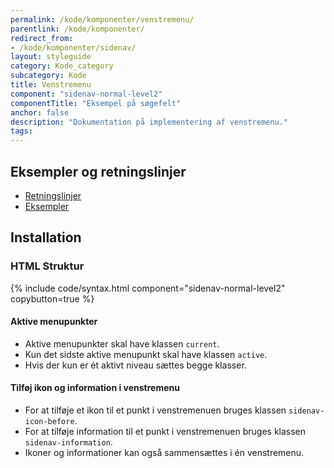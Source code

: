 ```yaml
---
permalink: /kode/komponenter/venstremenu/
parentlink: /kode/komponenter/
redirect_from:
- /kode/komponenter/sidenav/
layout: styleguide
category: Kode_category
subcategory: Kode
title: Venstremenu
component: "sidenav-normal-level2"
componentTitle: "Eksempel på søgefelt"
anchor: false
description: "Dokumentation på implementering af venstremenu."
tags:
---
```


## Eksempler og retningslinjer
<ul class="nobullet-list">
    <li><a href="/komponenter/venstremenu/#retningslinjer">Retningslinjer</a></li>
    <li><a href="/komponenter/venstremenu/">Eksempler</a></li>
</ul>

## Installation

### HTML Struktur

{% include code/syntax.html component="sidenav-normal-level2" copybutton=true %}

#### Aktive menupunkter

- Aktive menupunkter skal have klassen `current`.
- Kun det sidste aktive menupunkt skal have klassen `active`.
- Hvis der kun er ét aktivt niveau sættes begge klasser.

#### Tilføj ikon og information i venstremenu

- For at tilføje et ikon til et punkt i venstremenuen bruges klassen `sidenav-icon-before`.
- For at tilføje information til et punkt i venstremenuen bruges klassen `sidenav-information`.
- Ikoner og informationer kan også sammensættes i én venstremenu.
